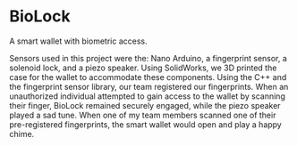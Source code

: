 # BioLock
A smart wallet with biometric access.

Sensors used in this project were the: Nano Arduino, a fingerprint sensor, a solenoid lock, and a piezo speaker. Using SolidWorks, we 3D printed the case for the wallet to accommodate these components. Using the C++ and the fingerprint sensor library, our team registered our fingerprints. When an unauthorized individual attempted to gain access to the wallet by scanning their finger, BioLock remained securely engaged, while the piezo speaker played a sad tune. When one of my team members scanned one of their pre-registered fingerprints, the smart wallet would open and play a happy chime.

